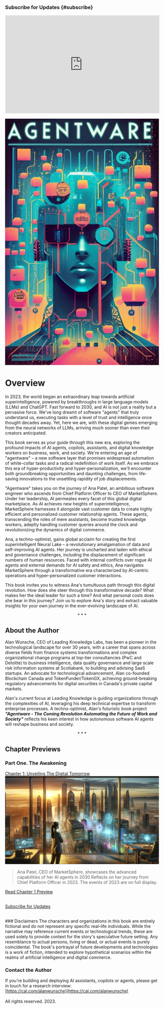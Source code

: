 ### Subscribe for Updates {#subscribe}

<iframe src="https://agentware.substack.com/embed" width=100% height="320" style="border:1px solid #EEE; background:white;" frameborder="0" scrolling="no"></iframe>

![Cover](./Agentware-Cover.jpg)

# Overview 

In 2023, the world began an extraordinary leap towards artificial superintelligence, powered by breakthroughs in large language models (LLMs) and ChatGPT. Fast forward to 2030, and AI is not just a reality but a pervasive force. We've long dreamt of software "agents" that truly understand us, executing tasks with a level of trust and intelligence once thought decades away. Yet, here we are, with these digital genies emerging from the neural networks of LLMs, arriving much sooner than even their creators anticipated.  

This book serves as your guide through this new era, exploring the profound impacts of AI agents, copilots, assistants, and digital knowledge workers on business, work, and society. We're entering an age of "agentware" – a new software layer that promises widespread automation of white-collar tasks and a radical redefinition of work itself. As we embrace this era of hyper-productivity and hyper-personalization, we'll encounter both groundbreaking opportunities and daunting challenges, from life-saving innovations to the unsettling rapidity of job displacements.

"Agentware" takes you on the journey of Ana Patel, an ambitious software engineer who ascends from Chief Platform Officer to CEO of MarketSphere. Under her leadership, AI permeates every facet of this global digital marketplace. As AI achieves new heights of superintelligence, MarketSphere harnesses it alongside vast customer data to create highly efficient and personalized customer relationship agents. These agents, transcending the roles of mere assistants, become trusted knowledge workers, adeptly handling customer queries around the clock and revolutionizing the dynamics of digital commerce.

Ana, a techno-optimist, gains global acclaim for creating the first superintelligent Neural Lake – a revolutionary amalgamation of data and self-improving AI agents. Her journey is uncharted and laden with ethical and governance challenges, including the displacement of significant numbers of human resources. Faced with internal conflicts over rogue AI agents and external demands for AI safety and ethics, Ana navigates MarketSphere through a transformative era characterized by AI-centric operations and hyper-personalized customer interactions.

This book invites you to witness Ana's tumultuous path through this digital revolution. How does she steer through this transformative decade? What makes her the ideal leader for such a time? And what personal costs does she bear in this journey? Join us to explore Ana's story and extract valuable insights for your own journey in the ever-evolving landscape of AI.

<div style="text-align: center;">
* * *
</div>

## About the Author

Alan Wunsche, CEO of Leading Knowledge Labs, has been a pioneer in the technological landscape for over 30 years, with a career that spans across diverse fields from finance systems transformations and complex organizational change programs at top-tier consultancies (PwC and Deloitte) to business intelligence, data quality governance and large scale risk information systems at Scotiabank, to building and advising SaaS startups. An advocate for technological advancement, Alan co-founded Blockchain Canada and TokenFunder/TokenGX, achieving ground-breaking regulatory advancements for digital securities in Canada's private capital markets.

Alan's current focus at Leading Knowledge is guiding organizations through the complexities of AI, leveraging his deep technical expertise to transform enterprise processes. A techno-optimist, Alan's futuristic book project ***"Agentware - The Coming Revolution Automating the Future of Work and Society"*** reflects his keen interest in how autonomous software AI agents will reshape business and society.

<div style="text-align: center;">
* * *
</div>

## Chapter Previews

### Part One. The Awakening
[Chapter 1: Unveiling The Digital Tomorrow](./Chapter-1)
![Chapter 1 Header Image](Chapter-1-a.png)

> Ana Patel, CEO of MarketSphere, showcases the advanced capabilities of her AI agents in 2030
> Reflects on her journey from Chief Platform Officer in 2023.
> The events of 2023 are on full display. 

[Read Chapter 1 Preview](./Chapter-1)
<br /><br />



[Subscribe for Updates](#subscribe)

<br />
### Disclaimers 
The characters and organizations in this book are entirely fictional and do not represent any specific real-life individuals. While the narrative may reference current events or technological trends, these are used solely to provide context for the story's speculative future setting. Any resemblance to actual persons, living or dead, or actual events is purely coincidental. The book's portrayal of future developments and technologies is a work of fiction, intended to explore hypothetical scenarios within the realms of artificial intelligence and digital commerce.


### Contact the Author
If you're building and deploying AI assistants, copilots or agents, please get in touch for a research interview:
<br />
[https://cal.com/alanwunsche](https://cal.com/alanwunsche)
<br /><br />
All rights reserved. 2023.
<br /><br />

